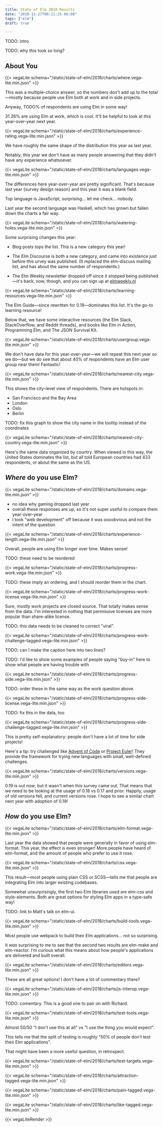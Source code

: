 ```yaml
---
title: State of Elm 2018 Results
date: "2018-11-27T06:11:25-06:00"
tags: ["elm"]
draft: true

---
```


TODO: intro

TODO: why this took so long?

<!--more-->

## About You

{{< vegaLite schema="/static/state-of-elm/2018/charts/where.vega-lite.min.json" >}}

This was a multiple-choice answer, so the numbers don't add up to the total—mostly because people use Elm both at work and in side projects.

Anyway, TODO% of respondents are using Elm in some way!

31.26% are using Elm at work, which is cool.
It'll be helpful to look at this year-over-year next year.

{{< vegaLite schema="/static/state-of-elm/2018/charts/experience-rating.vega-lite.min.json" >}}

We have roughly the same shape of the distribution this year as last year.

Notably, this year we don't have as many people answering that they didn't have any experience whatsoever.

{{< vegaLite schema="/static/state-of-elm/2018/charts/languages.vega-lite.min.json" >}}

The differences here year-over-year are pretty significant.
That's because last year {survey design reason} and this year it was a blank field.

Top language is JavaScript, surprising... let me check... nobody.

Last year the second language was Haskell, which has grown but fallen down the charts a fair way.

{{< vegaLite schema="/static/state-of-elm/2018/charts/watering-holes.vega-lite.min.json" >}}

Some surprising changes this year:

- Blog posts tops the list.
  This is a new category this year!

- The Elm Discourse is both a new category, and came into existence just before this urvey was published.
  (It replaced the elm-discuss mailing list, and has about the same number of respondents.)

- The Elm Weekly newsletter dropped off since it stopped being published—it's back, now, though, and you can sign up at [elmweekly.nl](http://elmweekly.nl/)

{{< vegaLite schema="/static/state-of-elm/2018/charts/learning-resources.vega-lite.min.json" >}}

The Elm Guide—since rewritten for 0.19—dominates this list.
It's the go-to learning resource!

Below that, we have some interactive resources (the Elm Slack, StackOverflow, and Reddit threads), and books like Elm in Action, Programming Elm, and The JSON Survival Kit.

{{< vegaLite schema="/static/state-of-elm/2018/charts/usergroup.vega-lite.min.json" >}}

We don't have data for this year-over-year—we will repeat this next year so we do—but we do see that about 40% of respondents have an Elm user group near them!
Fantastic!

{{< vegaLite schema="/static/state-of-elm/2018/charts/nearest-city.vega-lite.min.json" >}}

This shows the city-level view of respondents.
There are hotspots in:

- San Francisco and the Bay Area
- London
- Oslo
- Berlin

TODO: fix this graph to show the city name in the tooltip instead of the coordinates

{{< vegaLite schema="/static/state-of-elm/2018/charts/nearest-city-country.vega-lite.min.json" >}}

Here's the same data organized by country.
When viewed in this way, the United States dominates the list, but all told European countries had 433 respondents, or about the same as the US.

## *Where* do you use Elm?

{{< vegaLite schema="/static/state-of-elm/2018/charts/domains.vega-lite.min.json" >}}

- no idea why gaming dropped last year
- overall these responses are up, so it's not super useful to compare them year-over-year
- I took "web development" off because it was oooobvious and not the intent of the question

{{< vegaLite schema="/static/state-of-elm/2018/charts/experience-length.vega-lite.min.json" >}}

Overall, people are using Elm longer over time.
Makes sense!

TODO: these need to be reordered

{{< vegaLite schema="/static/state-of-elm/2018/charts/progress-work.vega-lite.min.json" >}}

TODO: these imply an ordering, and I should reorder them in the chart.

{{< vegaLite schema="/static/state-of-elm/2018/charts/progress-work-license.vega-lite.min.json" >}}

Sure, mostly work projects are closed source. That totally makes sense from the data.
I'm interested in nothing that permissive licenses are more popular than share-alike license.

TODO: this data needs to be cleaned to correct "viral".

{{< vegaLite schema="/static/state-of-elm/2018/charts/progress-work-challenge-tagged.vega-lite.min.json" >}}

TODO: can I make the caption here into two lines?

TODO: I'd like to show some examples of people saying "buy-in" here to show what people are having trouble with

{{< vegaLite schema="/static/state-of-elm/2018/charts/progress-side.vega-lite.min.json" >}}

TODO: order these in the same way as the work question above.

{{< vegaLite schema="/static/state-of-elm/2018/charts/progress-side-license.vega-lite.min.json" >}}

TODO: fix this in the data, too

{{< vegaLite schema="/static/state-of-elm/2018/charts/progress-side-challenge-tagged.vega-lite.min.json" >}}

This is pretty self-explanatory: people don't have a lot of time for side projects!

Here's a tip: try challenged like [Advent of Code](https://adventofcode.com/2018) or [Project Euler](https://projecteuler.net/)!
They provide the framework for trying new languages with small, well-defined challenges.

{{< vegaLite schema="/static/state-of-elm/2018/charts/versions.vega-lite.min.json" >}}

0.19 is out *now*, but it wasn't when this survey came out.
That means that we need to be looking at the usage of 0.18 vs 0.17 and prior.
Happily, usage of old versions fell, and current versions rose.
I hope to see a similar chart next year with adoption of 0.19!

## *How* do you use Elm?

{{< vegaLite schema="/static/state-of-elm/2018/charts/elm-format.vega-lite.min.json" >}}

Last year the data showed that people were generally in favor of using elm-format.
This year, the effect is even stronger!
More people have heard of elm-format, and the amount of people who prefer to use it rose.

{{< vegaLite schema="/static/state-of-elm/2018/charts/css.vega-lite.min.json" >}}

This result—most people using plain CSS or SCSS—tells me that people are integrating Elm into larger existing codebases.

Somewhat unsurprisingly, the first two Elm libraries used are elm-css and style-elements.
Both are great options for styling Elm apps in a type-safe way!

TODO: link to Matt's talk on elm-ui.

{{< vegaLite schema="/static/state-of-elm/2018/charts/build-tools.vega-lite.min.json" >}}

Most people use webpack to build their Elm applications… not so surprising.

It *was* surprising to me to see that the second two results are elm-make and elm-reactor.
I'm curious what this means about how people's applications are delivered and built overall.

{{< vegaLite schema="/static/state-of-elm/2018/charts/editors.vega-lite.min.json" >}}

These are all great options!
I don't have a lot of commentary there?

{{< vegaLite schema="/static/state-of-elm/2018/charts/js-interop.vega-lite.min.json" >}}

TODO: comentary. This is a good one to pair on with Richard.

{{< vegaLite schema="/static/state-of-elm/2018/charts/test-tools.vega-lite.min.json" >}}

Almost 50/50 "I don't use this at all" vs "I use the thing you would expect".

This tells me that the split of testing is roughly "50% of people don't test their Elm applications".

That might have been a more useful question, in retrospect.

{{< vegaLite schema="/static/state-of-elm/2018/charts/test-targets.vega-lite.min.json" >}}

{{< vegaLite schema="/static/state-of-elm/2018/charts/attraction-tagged.vega-lite.min.json" >}}

{{< vegaLite schema="/static/state-of-elm/2018/charts/pain-tagged.vega-lite.min.json" >}}

{{< vegaLite schema="/static/state-of-elm/2018/charts/like-tagged.vega-lite.min.json" >}}

{{< vegaLiteRender >}}
